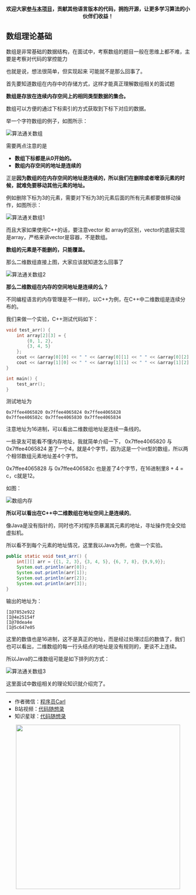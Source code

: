<p align="center">
  <a href="https://mp.weixin.qq.com/s/RsdcQ9umo09R6cfnwXZlrQ"><img src="https://img.shields.io/badge/PDF下载-代码随想录-blueviolet" alt=""></a>
  <a href="https://mp.weixin.qq.com/s/b66DFkOp8OOxdZC_xLZxfw"><img src="https://img.shields.io/badge/刷题-微信群-green" alt=""></a>
  <a href="https://space.bilibili.com/525438321"><img src="https://img.shields.io/badge/B站-代码随想录-orange" alt=""></a>
  <a href="https://mp.weixin.qq.com/s/QVF6upVMSbgvZy8lHZS3CQ"><img src="https://img.shields.io/badge/知识星球-代码随想录-blue" alt=""></a>
</p>
<p align="center"><strong>欢迎大家<a href="https://mp.weixin.qq.com/s/tqCxrMEU-ajQumL1i8im9A">参与本项目</a>，贡献其他语言版本的代码，拥抱开源，让更多学习算法的小伙伴们收益！</strong></p>



## 数组理论基础

数组是非常基础的数据结构，在面试中，考察数组的题目一般在思维上都不难，主要是考察对代码的掌控能力

也就是说，想法很简单，但实现起来 可能就不是那么回事了。

首先要知道数组在内存中的存储方式，这样才能真正理解数组相关的面试题

**数组是存放在连续内存空间上的相同类型数据的集合。**

数组可以方便的通过下标索引的方式获取到下标下对应的数据。

举一个字符数组的例子，如图所示：

![算法通关数组](https://code-thinking.cdn.bcebos.com/pics/%E7%AE%97%E6%B3%95%E9%80%9A%E5%85%B3%E6%95%B0%E7%BB%84.png)



需要两点注意的是

* **数组下标都是从0开始的。**
* **数组内存空间的地址是连续的**

正是**因为数组的在内存空间的地址是连续的，所以我们在删除或者增添元素的时候，就难免要移动其他元素的地址。**

例如删除下标为3的元素，需要对下标为3的元素后面的所有元素都要做移动操作，如图所示：

![算法通关数组1](https://code-thinking.cdn.bcebos.com/pics/%E7%AE%97%E6%B3%95%E9%80%9A%E5%85%B3%E6%95%B0%E7%BB%841.png)


而且大家如果使用C++的话，要注意vector 和 array的区别，vector的底层实现是array，严格来讲vector是容器，不是数组。

**数组的元素是不能删的，只能覆盖。**

那么二维数组直接上图，大家应该就知道怎么回事了

![算法通关数组2](https://code-thinking.cdn.bcebos.com/pics/%E7%AE%97%E6%B3%95%E9%80%9A%E5%85%B3%E6%95%B0%E7%BB%842.png)


**那么二维数组在内存的空间地址是连续的么？**

不同编程语言的内存管理是不一样的，以C++为例，在C++中二维数组是连续分布的。

我们来做一个实验，C++测试代码如下：

```C++
void test_arr() {
    int array[2][3] = {
		{0, 1, 2},
		{3, 4, 5}
    };
    cout << &array[0][0] << " " << &array[0][1] << " " << &array[0][2] << endl;
    cout << &array[1][0] << " " << &array[1][1] << " " << &array[1][2] << endl;
}

int main() {
    test_arr();
}

```

测试地址为

```
0x7ffee4065820 0x7ffee4065824 0x7ffee4065828
0x7ffee406582c 0x7ffee4065830 0x7ffee4065834
```

注意地址为16进制，可以看出二维数组地址是连续一条线的。

一些录友可能看不懂内存地址，我就简单介绍一下， 0x7ffee4065820 与 0x7ffee4065824 差了一个4，就是4个字节，因为这是一个int型的数组，所以两个相邻数组元素地址差4个字节。

0x7ffee4065828 与 0x7ffee406582c 也是差了4个字节，在16进制里8 + 4 = c，c就是12。

如图：

![数组内存](https://img-blog.csdnimg.cn/20210310150641186.png)

**所以可以看出在C++中二维数组在地址空间上是连续的**。

像Java是没有指针的，同时也不对程序员暴漏其元素的地址，寻址操作完全交给虚拟机。

所以看不到每个元素的地址情况，这里我以Java为例，也做一个实验。

```Java
public static void test_arr() {
    int[][] arr = {{1, 2, 3}, {3, 4, 5}, {6, 7, 8}, {9,9,9}};
    System.out.println(arr[0]);
    System.out.println(arr[1]);
    System.out.println(arr[2]);
    System.out.println(arr[3]);
}
```
输出的地址为：

```
[I@7852e922
[I@4e25154f
[I@70dea4e
[I@5c647e05
```

这里的数值也是16进制，这不是真正的地址，而是经过处理过后的数值了，我们也可以看出，二维数组的每一行头结点的地址是没有规则的，更谈不上连续。

所以Java的二维数组可能是如下排列的方式：

![算法通关数组3](https://img-blog.csdnimg.cn/20201214111631844.png)

这里面试中数组相关的理论知识就介绍完了。



-----------------------
* 作者微信：[程序员Carl](https://mp.weixin.qq.com/s/b66DFkOp8OOxdZC_xLZxfw)
* B站视频：[代码随想录](https://space.bilibili.com/525438321)
* 知识星球：[代码随想录](https://mp.weixin.qq.com/s/QVF6upVMSbgvZy8lHZS3CQ)
<div align="center"><img src=https://code-thinking.cdn.bcebos.com/pics/01二维码.jpg width=450> </img></div>
